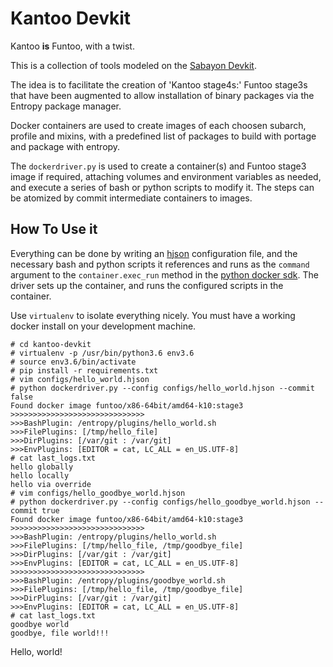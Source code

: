 # Kantoo Devkit #

Kantoo **is** Funtoo, with a twist.

This is a collection of tools modeled on the [Sabayon Devkit](https://github.com/Sabayon/devkit).

The idea is to facilitate the creation of 'Kantoo stage4s:' Funtoo stage3s that have been augmented to allow
installation of binary packages via the Entropy package manager.

Docker containers are used to create images of each choosen subarch, profile and mixins, with a predefined list of 
packages to build with portage and package with entropy.

The `dockerdriver.py` is used to create a container(s) and Funtoo stage3 image if required, attaching volumes and environment variables as needed, and 
execute a series of bash or python scripts to modify it. The steps can be atomized by commit intermediate containers 
to images.

## How To Use it ##

Everything can be done by writing an [hjson](hjson.org) configuration file, and the necessary bash and python scripts it
references and runs as the `command` argument to the `container.exec_run` method in the 
[python docker sdk](https://docker-py.readthedocs.io/en/stable/index.html). The driver sets up the container, and runs 
the configured scripts in the container.

Use `virtualenv` to isolate everything nicely. You must have a working docker install on your development machine.

```commandline
# cd kantoo-devkit
# virtualenv -p /usr/bin/python3.6 env3.6
# source env3.6/bin/activate
# pip install -r requirements.txt
# vim configs/hello_world.hjson
# python dockerdriver.py --config configs/hello_world.hjson --commit false
Found docker image funtoo/x86-64bit/amd64-k10:stage3
>>>>>>>>>>>>>>>>>>>>>>>>>>>>>>
>>>BashPlugin: /entropy/plugins/hello_world.sh
>>>FilePlugins: [/tmp/hello_file]
>>>DirPlugins: [/var/git : /var/git]
>>>EnvPlugins: [EDITOR = cat, LC_ALL = en_US.UTF-8]
# cat last_logs.txt
hello globally
hello locally
hello via override
# vim configs/hello_goodbye_world.hjson
# python dockerdriver.py --config configs/hello_goodbye_world.hjson --commit true
Found docker image funtoo/x86-64bit/amd64-k10:stage3
>>>>>>>>>>>>>>>>>>>>>>>>>>>>>>
>>>BashPlugin: /entropy/plugins/hello_world.sh
>>>FilePlugins: [/tmp/hello_file, /tmp/goodbye_file]
>>>DirPlugins: [/var/git : /var/git]
>>>EnvPlugins: [EDITOR = cat, LC_ALL = en_US.UTF-8]
>>>>>>>>>>>>>>>>>>>>>>>>>>>>>>
>>>BashPlugin: /entropy/plugins/goodbye_world.sh
>>>FilePlugins: [/tmp/hello_file, /tmp/goodbye_file]
>>>DirPlugins: [/var/git : /var/git]
>>>EnvPlugins: [EDITOR = cat, LC_ALL = en_US.UTF-8]
# cat last_logs.txt
goodbye world
goodbye, file world!!!
```

Hello, world!

